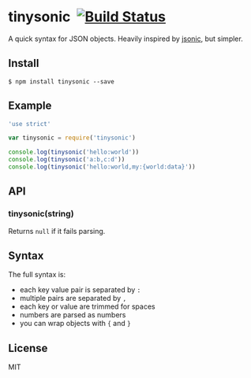 # tinysonic&nbsp;&nbsp;[![Build Status](https://travis-ci.org/mcollina/tinysonic.svg)](https://travis-ci.org/mcollina/tinysonic)


A quick syntax for JSON objects. Heavily inspired by
[jsonic](https://github.com/rjrodger/jsonic), but simpler.

## Install

```
$ npm install tinysonic --save
```

## Example

```js
'use strict'

var tinysonic = require('tinysonic')

console.log(tinysonic('hello:world'))
console.log(tinysonic('a:b,c:d'))
console.log(tinysonic('hello:world,my:{world:data}'))
```

## API

### tinysonic(string)

Returns `null` if it fails parsing.

## Syntax

The full syntax is:

* each key value pair is separated by `:`
* multiple pairs are separated by `,`
* each key or value are trimmed for spaces
* numbers are parsed as numbers
* you can wrap objects with `{` and `}`

## License

MIT
